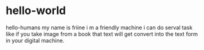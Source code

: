 # hello-world
 hello-humans 
 my name is friine
 i m a friendly machine 
 i can do serval task like if you take image from a book that text will get convert into the text form in your digital machine.
